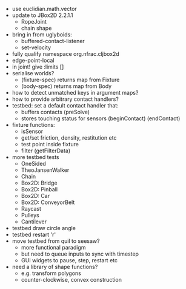
* use euclidian.math.vector
* update to JBox2D 2.2.1.1
  * RopeJoint
  * chain shape
* bring in from uglyboids:
  * buffered-contact-listener
  * set-velocity
* fully qualify namespace org.nfrac.cljbox2d
* edge-point-local
* in joint! give :limits []
* serialise worlds?
  * (fixture-spec) returns map from Fixture
  * (body-spec) returns map from Body
* how to detect unmatched keys in argument maps?
* how to provide arbitrary contact handlers?
* testbed: set a default contact handler that:
  * buffers contacts (preSolve)
  * stores touching status for sensors (beginContact) (endContact)
* fixture functions:
  * isSensor
  * get/set friction, density, restitution etc
  * test point inside fixture
  * filter (getFilterData)
* more testbed tests
  * OneSided
  * TheoJansenWalker
  * Chain
  * Box2D: Bridge
  * Box2D: Pinball
  * Box2D: Car
  * Box2D: ConveyorBelt
  * Raycast
  * Pulleys
  * Cantilever
* testbed draw circle angle
* testbed restart 'r'
* move testbed from quil to seesaw?
  * more functional paradigm
  * but need to queue inputs to sync with timestep
  * GUI widgets to pause, step, restart etc
* need a library of shape functions?
  * e.g. transform polygons
  * counter-clockwise, convex construction

